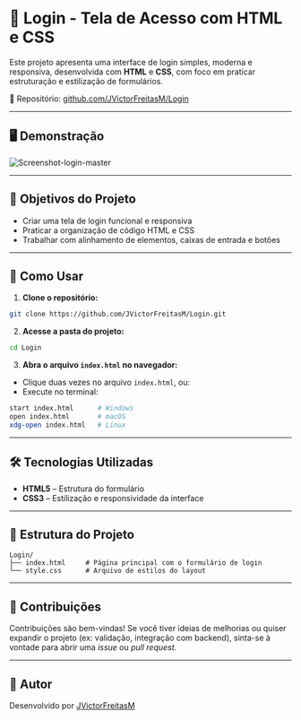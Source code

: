 # 🔐 Login - Tela de Acesso com HTML e CSS

Este projeto apresenta uma interface de login simples, moderna e responsiva, desenvolvida com **HTML** e **CSS**, com foco em praticar estruturação e estilização de formulários.

📁 Repositório: [github.com/JVictorFreitasM/Login](https://github.com/JVictorFreitasM/Login)

---

## 🖥️ Demonstração

![Screenshot-login-master](https://github.com/user-attachments/assets/511dc413-43a9-4766-86c5-236fce1fa099)


---

## 🎯 Objetivos do Projeto

- Criar uma tela de login funcional e responsiva
- Praticar a organização de código HTML e CSS
- Trabalhar com alinhamento de elementos, caixas de entrada e botões

---

## 🚀 Como Usar

1. **Clone o repositório:**

```bash
git clone https://github.com/JVictorFreitasM/Login.git
```

2. **Acesse a pasta do projeto:**

```bash
cd Login
```

3. **Abra o arquivo `index.html` no navegador:**

- Clique duas vezes no arquivo `index.html`, ou:
- Execute no terminal:

```bash
start index.html      # Windows
open index.html       # macOS
xdg-open index.html   # Linux
```

---

## 🛠 Tecnologias Utilizadas

- **HTML5** – Estrutura do formulário
- **CSS3** – Estilização e responsividade da interface

---

## 📁 Estrutura do Projeto

```
Login/
├── index.html     # Página principal com o formulário de login
└── style.css      # Arquivo de estilos do layout
```

---

## 🤝 Contribuições

Contribuições são bem-vindas! Se você tiver ideias de melhorias ou quiser expandir o projeto (ex: validação, integração com backend), sinta-se à vontade para abrir uma *issue* ou *pull request*.

---

## 👤 Autor

Desenvolvido por [JVictorFreitasM](https://github.com/JVictorFreitasM)
